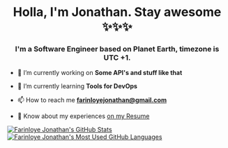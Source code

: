 <h1 align="center">Holla, I'm Jonathan. Stay awesome ✨✨✨</h1>
<h3 align="center">I'm a Software Engineer based on Planet Earth, timezone is UTC +1.</h3>

- 🔭 I’m currently working on **Some API's and stuff like that**

- 🌱 I’m currently learning **Tools for DevOps**

- 📫 How to reach me **farinloyejonathan@gmail.com**

- 📄 Know about my experiences [on my Resume](https://docs.google.com/document/d/e/2PACX-1vRys5zamseAh-18i2YmTOmer1xQBO7-ihpm58cuhtafSEuwGlcSZwiahaxcosSrMw0vQIxho_yUbOfa/pub)

<a href="https://github.com/anuraghazra/github-readme-stats">
  <img align="top" src="https://github-readme-stats.vercel.app/api?username=i-jonathan&count_private=true&show_icons=true&theme=dracula" alt="Farinloye Jonathan's GitHub Stats" />
</a>

<a href="https://github.com/anuraghazra/github-readme-stats">
  <img align="top" src="https://github-readme-stats.vercel.app/api/top-langs/?username=i-jonathan&count_private=true&theme=dracula&show_icons=true&hide=css&layout=compact&card_width=270" alt="Farinloye Jonathan's Most Used GitHub Languages" />
</a>
